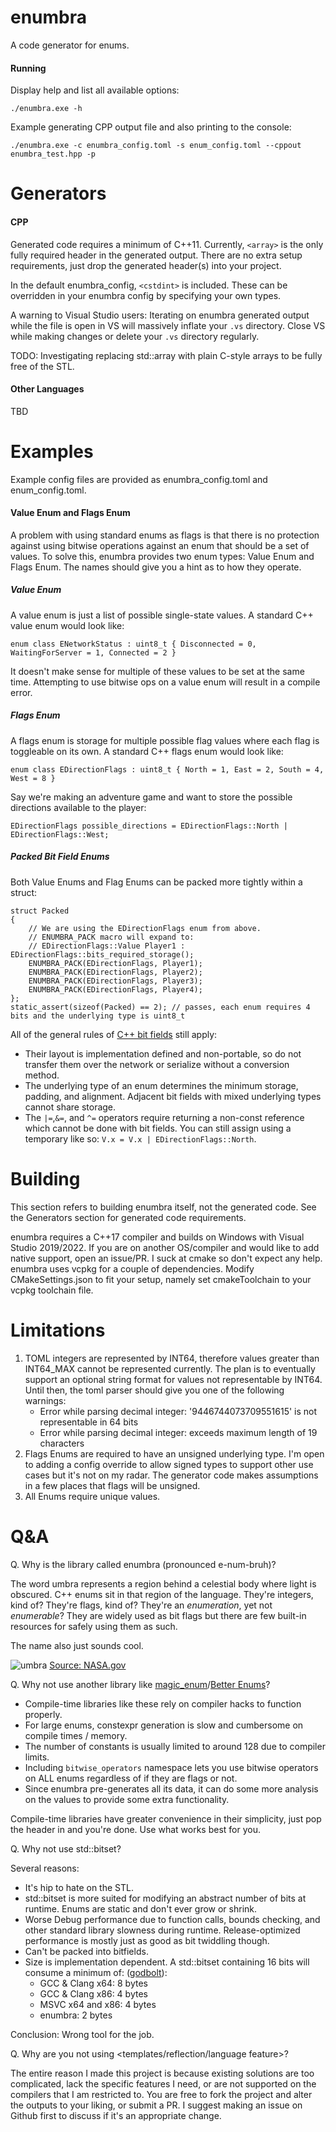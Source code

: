 # enumbra
A code generator for enums.

#### Running
Display help and list all available options:

`./enumbra.exe -h`

Example generating CPP output file and also printing to the console:

`./enumbra.exe -c enumbra_config.toml -s enum_config.toml --cppout enumbra_test.hpp -p`

# Generators

#### CPP
Generated code requires a minimum of C++11. 
Currently, `<array>` is the only fully required header in the generated output. 
There are no extra setup requirements, just drop the generated header(s) into your project.

In the default enumbra_config, `<cstdint>` is included. These can be overridden in your enumbra config by specifying your own types.

A warning to Visual Studio users: Iterating on enumbra generated output while the file is open in VS will massively inflate your `.vs` directory. 
Close VS while making changes or delete your `.vs` directory regularly.

TODO: Investigating replacing std::array with plain C-style arrays to be fully free of the STL.

#### Other Languages
TBD

# Examples
Example config files are provided as enumbra_config.toml and enum_config.toml.

#### Value Enum and Flags Enum
A problem with using standard enums as flags is that there is no protection against using bitwise operations against an enum that should be a set of values. 
To solve this, enumbra provides two enum types: Value Enum and Flags Enum. The names should give you a hint as to how they operate.

##### Value Enum
A value enum is just a list of possible single-state values.
A standard C++ value enum would look like: 

`enum class ENetworkStatus : uint8_t { Disconnected = 0, WaitingForServer = 1, Connected = 2 }`

It doesn't make sense for multiple of these values to be set at the same time. Attempting to use bitwise ops on a value enum will result in a compile error.

##### Flags Enum
A flags enum is storage for multiple possible flag values where each flag is toggleable on its own. 
A standard C++ flags enum would look like: 

`enum class EDirectionFlags : uint8_t { North = 1, East = 2, South = 4, West = 8 }`

Say we're making an adventure game and want to store the possible directions available to the player:
```
EDirectionFlags possible_directions = EDirectionFlags::North | EDirectionFlags::West;
```

##### Packed Bit Field Enums
Both Value Enums and Flag Enums can be packed more tightly within a struct:

```
struct Packed
{
    // We are using the EDirectionFlags enum from above.
    // ENUMBRA_PACK macro will expand to:
    // EDirectionFlags::Value Player1 : EDirectionFlags::bits_required_storage();
    ENUMBRA_PACK(EDirectionFlags, Player1);
    ENUMBRA_PACK(EDirectionFlags, Player2);
    ENUMBRA_PACK(EDirectionFlags, Player3);
    ENUMBRA_PACK(EDirectionFlags, Player4);
};
static_assert(sizeof(Packed) == 2); // passes, each enum requires 4 bits and the underlying type is uint8_t
```

All of the general rules of [C++ bit fields](https://en.cppreference.com/w/cpp/language/bit_field) still apply:
* Their layout is implementation defined and non-portable, so do not transfer them over the network or serialize without a conversion method.
* The underlying type of an enum determines the minimum storage, padding, and alignment. Adjacent bit fields with mixed underlying types cannot share storage.
* The `|=`,`&=`, and `^=` operators require returning a non-const reference which cannot be done with bit fields. You can still assign using a temporary like so: `V.x = V.x | EDirectionFlags::North`.

# Building
This section refers to building enumbra itself, not the generated code. See the Generators section for generated code requirements.

enumbra requires a C++17 compiler and builds on Windows with Visual Studio 2019/2022. 
If you are on another OS/compiler and would like to add native support, open an issue/PR. I suck at cmake so don't expect any help.
enumbra uses vcpkg for a couple of dependencies. Modify CMakeSettings.json to fit your setup, namely set cmakeToolchain to your vcpkg toolchain file.

# Limitations
1. TOML integers are represented by INT64, therefore values greater than INT64_MAX cannot be represented currently. The plan is to eventually support an optional string format for values not representable by INT64. Until then, the toml parser should give you one of the following warnings:
	* Error while parsing decimal integer: '9446744073709551615' is not representable in 64 bits
	* Error while parsing decimal integer: exceeds maximum length of 19 characters
2. Flags Enums are required to have an unsigned underlying type. I'm open to adding a config override to allow signed types to support other use cases but it's not on my radar. The generator code makes assumptions in a few places that flags will be unsigned.
3. All Enums require unique values.

# Q&A
Q. Why is the library called enumbra (pronounced e-num-bruh)?

The word umbra represents a region behind a celestial body where light is obscured.
C++ enums sit in that region of the language. They're integers, kind of? 
They're flags, kind of? They're an *enumeration*, yet not *enumerable*? 
They are widely used as bit flags but there are few built-in resources for safely using them as such.

The name also just sounds cool.

![umbra](https://www.nasa.gov/sites/default/files/umbra-penumbra.jpg)
[Source: NASA.gov](https://www.nasa.gov/audience/forstudents/k-4/stories/umbra-and-penumbra)

Q. Why not use another library like [magic_enum](https://github.com/Neargye/magic_enum)/[Better Enums](http://aantron.github.io/better-enums/index.html)?

* Compile-time libraries like these rely on compiler hacks to function properly. 
* For large enums, constexpr generation is slow and cumbersome on compile times / memory.
* The number of constants is usually limited to around 128 due to compiler limits.
* Including `bitwise_operators` namespace lets you use bitwise operators on ALL enums regardless of if they are flags or not.
* Since enumbra pre-generates all its data, it can do some more analysis on the values to provide some extra functionality.

Compile-time libraries have greater convenience in their simplicity, just pop the header in and you're done. Use what works best for you.

Q. Why not use std::bitset?

Several reasons:
* It's hip to hate on the STL.
* std::bitset is more suited for modifying an abstract number of bits at runtime. Enums are static and don't ever grow or shrink.
* Worse Debug performance due to function calls, bounds checking, and other standard library slowness during runtime. Release-optimized performance is mostly just as good as bit twiddling though.
* Can't be packed into bitfields.
* Size is implementation dependent. A std::bitset containing 16 bits will consume a minimum of: ([godbolt](https://godbolt.org/z/v3vxe9oYf)):
    * GCC & Clang x64: 8 bytes
    * GCC & Clang x86: 4 bytes
    * MSVC x64 and x86: 4 bytes
    * enumbra: 2 bytes

Conclusion: Wrong tool for the job.

Q. Why are you not using <templates/reflection/language feature>?

The entire reason I made this project is because existing solutions are too complicated, lack the specific features I need, or are not supported on the compilers that I am restricted to. You are free to fork the project and alter the outputs to your liking, or submit a PR. I suggest making an issue on Github first to discuss if it's an appropriate change.
